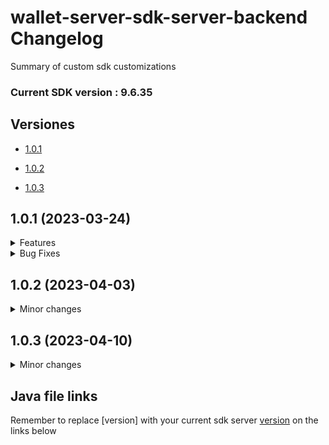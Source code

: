
  

# wallet-server-sdk-server-backend Changelog

  

Summary of custom sdk customizations

  

### <span id="#current-version">Current SDK version : 9.6.35</span>

  

## Versiones

  

- [1.0.1](#v1.0.1)

- [1.0.2](#v1.0.2)

- [1.0.3](#v1.0.3)

  

<a  id="1.0.1"></a>

## 1.0.1 (2023-03-24)

  

<details>

<summary>Features</summary>

  

- Added an anti spoofing validation in [Match3D2DIDScanResponse](/facetec-servers/FaceTecSDK-custom-server-[version]/src/main/java/com/facetec/customserver/jsonObjects/responses/Match3D2DIDScanResponse.java)

```java

FaceTecLogging.info("Value for digitalIDSpoofStatusEnumInt " + this.digitalIDSpoofStatusEnumInt);

FaceTecLogging.info("Value for faceOnDocumentStatusEnumInt " + this.faceOnDocumentStatusEnumInt);

if(this.digitalIDSpoofStatusEnumInt == 1 && this.faceOnDocumentStatusEnumInt != 1) {

// Consider FORCED RETRY if Facetec Determines that the document is FAKE or NOT enough legible

FaceTecLogging.info("Entered in AntiSpoof Custom validation");

this.scanResultBlob = match3D2DIDScanResult.getScanResultBlob(FaceTecMatch3D2DIDScanResult.ResultBehaviorOverride.FORCE_RETRY);

}

```

  

</details>

  

<details>

<summary>Bug Fixes</summary>

  

- Removed a line from [MongoDatabase](/facetec-servers/FaceTecSDK-custom-server-[version]/src/main/java/com/facetec/customserver/database/MongoDatabase.java) in order to hide the value of mongoDBURI from the logs

  

```java

FaceTecLogging.info("MongoDB URI: " + serverConfig.mongoDBURI);

```

  

- Added a parameter to skipping OCR Confirmation screen in [Match3D2DIDScanResponse](/facetec-servers/FaceTecSDK-custom-server-[version]/src/main/java/com/facetec/customserver/jsonObjects/responses/Match3D2DIDScanResponse.java)

```java

this.scanResultBlob = match3D2DIDScanResult.getScanResultBlob(FaceTecMatch3D2DIDScanResult.ResultBehaviorOverride.SKIP_USER_CONFIRMATION);

```

  

</details>

  

<a  id="1.0.2"></a>

## 1.0.2 (2023-04-03)

  

<details>

<summary>Minor changes</summary>

  

- Added FaceTecLogging [Match3D2DIDScanResponse](/facetec-servers/FaceTecSDK-custom-server-[version]/src/main/java/com/facetec/customserver/jsonObjects/responses/Match3D2DIDScanResponse.java)

```java

try {

String  ocrData = match3D2DIDScanResult.ocrResults;

FaceTecLogging.info("Match3D2DIDScanResponse: Template name = " + ocrData.substring(ocrData.indexOf("templateName") + 15, ocrData.indexOf("templateType") - 3));

} catch (Exception  e) {

FaceTecLogging.info("Match3D2DIDScanResponse: Template name not found");

}

```

- Added FaceTecLogging [NewEnrollmentResponse](/facetec-servers/FaceTecSDK-custom-server-[version]/src/main/java/com/facetec/customserver/jsonObjects/responses/NewEnrollmentResponse.java)

```java

if(fraudUserListSearchResult != null && fraudUserListSearchResult.searchResults.size() > 0) {

FaceTecLogging.info("NewEnrollmentResponse: fraudUserListSearchResult.searchResults.size() = " + fraudUserListSearchResult.searchResults);

FaceTecLogging.info("NewEnrollmentResponse: fraudUserListSearchResult.searchResults.get(0).getScore() = " + fraudUserListSearchResult.searchResults);

}

else {

FaceTecLogging.info("NewEnrollmentResponse: fraudUserListSearchResult.searchResults.size() = 0");

}

```

</details>

<a  id="1.0.3"></a>
## 1.0.3 (2023-04-10)


<details>

<summary>Minor changes</summary>

-  Add lines of code, for the API response and code refactor [Match3D2DIDScanResponse](/facetec-servers/FaceTecSDK-custom-server-[version]/src/main/java/com/facetec/customserver/jsonObjects/responses/Match3D2DIDScanResponse.java) class:
			- Added code to extract the template name and type from the OCR results of the ID scan and store it in the response object for later use.
			- Added code to set the `isFakeImage` variable of the response object based on certain conditions.

```java
String ocrData = match3D2DIDScanResult.ocrResults;
String templateNameAndType = "";

try {
    templateNameAndType = ocrData.substring(ocrData.indexOf("templateName") + 15, ocrData.indexOf("templateType") - 3);

    FaceTecLogging.info("Match3D2DIDScanResponse: Template name = " + templateName);

} catch (Exception e) {
    FaceTecLogging.info("Match3D2DIDScanResponse: Template name not found");
}

// Assign the extracted template name and type to the response object
this.templateName = templateNameAndType;

....

// Set the isFakeImage variable based on certain conditions
this.isFakeImage = false; // Add line of code
try {
    if (this.digitalIDSpoofStatusEnumInt == 1 || this.faceOnDocumentStatusEnumInt != 1) {
        this.isFakeImage = true; // Add line of code
    }
}

```

</details>

  
  

## Java file links

Remember to replace [version] with your current sdk server [version](#current-version) on the links below
